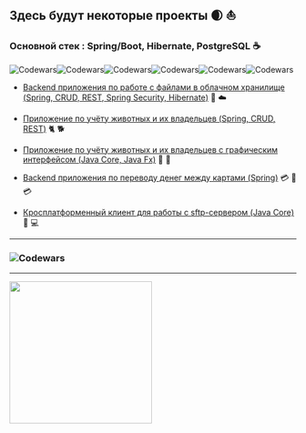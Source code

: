 ## Здесь будут некоторые проекты :waxing_crescent_moon: :sailboat:
### Основной стек : Spring/Boot, Hibernate, PostgreSQL :coffee:

![Codewars](https://img.shields.io/badge/Spring-6DB33F?style=for-the-badge&logo=spring&logoColor=white)![Codewars](https://img.shields.io/badge/Linux-FCC624?style=for-the-badge&logo=linux&logoColor=black)![Codewars](https://img.shields.io/badge/Java-ED8B00?style=for-the-badge&logo=openjdk&logoColor=white)![Codewars](https://camo.githubusercontent.com/3f6f5de2cd3e739632190d89136c32c7c9515a06a668958cf5ff28044ae17647/68747470733a2f2f696d672e736869656c64732e696f2f62616467652f44656269616e2d4138314433333f7374796c653d666f722d7468652d6261646765266c6f676f3d64656269616e266c6f676f436f6c6f723d7768697465)![Codewars](https://img.shields.io/badge/Hibernate-59666C?style=for-the-badge&logo=Hibernate&logoColor=white)![Codewars](https://img.shields.io/badge/docker-%230db7ed.svg?style=for-the-badge&logo=docker&logoColor=white)



* [Backend приложения по работе с файлами в облачном хранилище (Spring, CRUD, REST, Spring Security, Hibernate)](https://github.com/yurec26/cloud_storage/tree/main) :open_file_folder: :cloud:

* [Приложение по учёту животных и их владельцев (Spring, CRUD, REST)](https://github.com/yurec26/pet_shelter_boot/tree/master) :cat2: :dog2:

* [Приложение по учёту животных и их владельцев с графическим интерфейсом (Java Core, Java Fx)](https://github.com/yurec26/pet_shelter) :rabbit2: :rice_scene:

* [Backend приложения по переводу денег между картами (Spring)](https://github.com/yurec26/cash-app) :credit_card: :arrows_counterclockwise: :credit_card:

* [Кросплатформенный клиент для работы с sftp-сервером (Java Core) ](https://github.com/yurec26/infotecs_sftp_client)  :floppy_disk:  :computer:

-----------------
### ![Codewars](https://www.codewars.com/users/yurec_26/badges/large)
-----------------

<img src="https://iccs.spbstu.ru/userfiles/images/branding/iccs.svg" width="250">     
<!-- <img src="https://mitsobi.ru/assets/app/img/logo_politeh.png" width="250">


<!--
**yurec26/yurec26** is a ✨ _special_ ✨ repository because its `README.md` (this file) appears on your GitHub profile.

Here are some ideas to get you started:

- 🔭 I’m currently working on ...
- 🌱 I’m currently learning ...
- 👯 I’m looking to collaborate on ...
- 🤔 I’m looking for help with ...
- 💬 Ask me about ...
- 📫 How to reach me: ...
- 😄 Pronouns: ...
- ⚡ Fun fact: ...
-->
